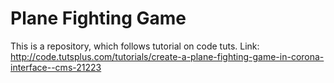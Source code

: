 Plane Fighting Game
===================

This is a repository, which follows tutorial on code tuts.
Link: http://code.tutsplus.com/tutorials/create-a-plane-fighting-game-in-corona-interface--cms-21223

